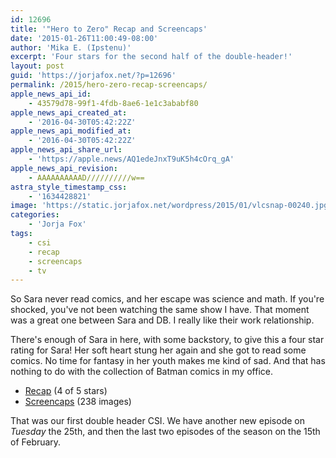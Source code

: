 ```yaml
---
id: 12696
title: '"Hero to Zero" Recap and Screencaps'
date: '2015-01-26T11:00:49-08:00'
author: 'Mika E. (Ipstenu)'
excerpt: 'Four stars for the second half of the double-header!'
layout: post
guid: 'https://jorjafox.net/?p=12696'
permalink: /2015/hero-zero-recap-screencaps/
apple_news_api_id:
    - 43579d78-99f1-4fdb-8ae6-1e1c3ababf80
apple_news_api_created_at:
    - '2016-04-30T05:42:22Z'
apple_news_api_modified_at:
    - '2016-04-30T05:42:22Z'
apple_news_api_share_url:
    - 'https://apple.news/AQ1edeJnxT9uK5h4cOrq_gA'
apple_news_api_revision:
    - AAAAAAAAAAD//////////w==
astra_style_timestamp_css:
    - '1634428821'
image: 'https://static.jorjafox.net/wordpress/2015/01/vlcsnap-00240.jpg'
categories:
    - 'Jorja Fox'
tags:
    - csi
    - recap
    - screencaps
    - tv
---
```


So Sara never read comics, and her escape was science and math. If you're shocked, you've not been watching the same show I have. That moment was a great one between Sara and DB. I really like their work relationship.

There's enough of Sara in here, with some backstory, to give this a four star rating for Sara! Her soft heart stung her again and she got to read some comics. No time for fantasy in her youth makes me kind of sad. And that has nothing to do with the collection of Batman comics in my office.
<ul>
 	<li><a href="https://jorjafox.net/wiki/Hero_to_Zero">Recap</a> (4 of 5 stars)</li>
 	<li><a href="https://jorjafox.net/gallery/tv/csi/season15/15-herozero/">Screencaps</a> (238 images)</li>
</ul>
That was our first double header CSI. We have another new episode on <em>Tuesday</em> the 25th, and then the last two episodes of the season on the 15th of February.
